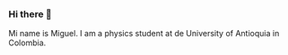 ### Hi there 👋

Mi name is Miguel. I am a physics student at de University of Antioquia in Colombia.

<!--
**MiguelRevelo/MiguelRevelo** is a ✨ _special_ ✨ repository because its `README.md` (this file) appears on your GitHub profile.

Here are some ideas to get you started:

- 🌱 I’m currently diving into the world of programing!
- 👯 I’m looking to collaborate on any project that would allow me to gain more knowledge and expertise.
-->

